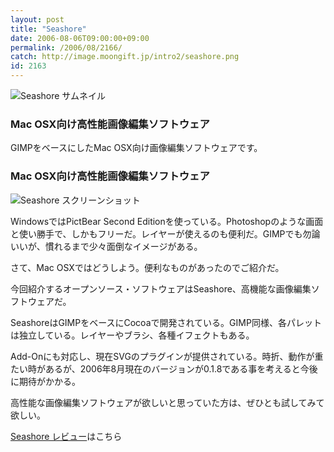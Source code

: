 ```yaml
---
layout: post
title: "Seashore"
date: 2006-08-06T09:00:00+09:00
permalink: /2006/08/2166/
catch: http://image.moongift.jp/intro2/seashore.png
id: 2163
---
```

 ![Seashore サムネイル](http://image.moongift.jp/intro2/seashore.t.png "Seashore サムネイル")
  

### Mac OSX向け高性能画像編集ソフトウェア
  
GIMPをベースにしたMac OSX向け画像編集ソフトウェアです。  
<!--more-->  

### Mac OSX向け高性能画像編集ソフトウェア
  

![Seashore スクリーンショット](http://image.moongift.jp/intro2/seashore.png "Seashore スクリーンショット")

  

WindowsではPictBear Second Editionを使っている。Photoshopのような画面と使い勝手で、しかもフリーだ。レイヤーが使えるのも便利だ。GIMPでも勿論いいが、慣れるまで少々面倒なイメージがある。

  

さて、Mac OSXではどうしよう。便利なものがあったのでご紹介だ。

  

今回紹介するオープンソース・ソフトウェアはSeashore、高機能な画像編集ソフトウェアだ。

  

SeashoreはGIMPをベースにCocoaで開発されている。GIMP同様、各パレットは独立している。レイヤーやブラシ、各種イフェクトもある。

  

Add-Onにも対応し、現在SVGのプラグインが提供されている。時折、動作が重たい時があるが、2006年8月現在のバージョンが0.1.8である事を考えると今後に期待がかかる。

  

高性能な画像編集ソフトウェアが欲しいと思っていた方は、ぜひとも試してみて欲しい。

  

[Seashore レビュー](http://oss.moongift.jp/review/i-2175.html)はこちら

